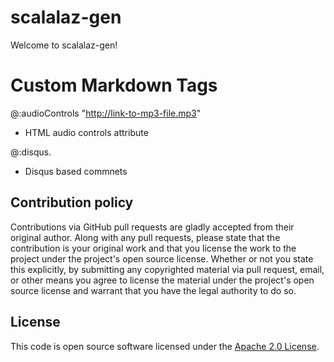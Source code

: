 # scalalaz-gen #

Welcome to scalalaz-gen!

# Custom Markdown Tags #

@:audioControls "http://link-to-mp3-file.mp3"

- HTML audio controls attribute

@:disqus.

- Disqus based commnets

## Contribution policy ##

Contributions via GitHub pull requests are gladly accepted from their original author. Along with any pull requests, please state that the contribution is your original work and that you license the work to the project under the project's open source license. Whether or not you state this explicitly, by submitting any copyrighted material via pull request, email, or other means you agree to license the material under the project's open source license and warrant that you have the legal authority to do so.

## License ##

This code is open source software licensed under the [Apache 2.0 License](http://www.apache.org/licenses/LICENSE-2.0.html).
